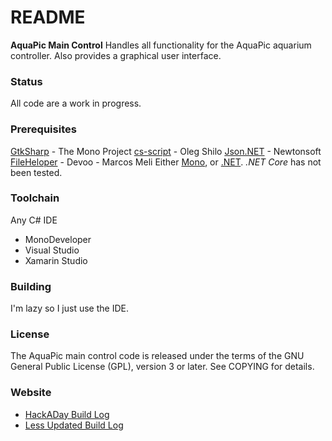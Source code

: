 README
======
**AquaPic Main Control**
Handles all functionality for the AquaPic aquarium controller. Also provides a graphical user interface.

### Status
All code are a work in progress. 

### Prerequisites
[GtkSharp](http://www.mono-project.com/docs/gui/gtksharp/) - The Mono Project
[cs-script](http://www.csscript.net/) - Oleg Shilo
[Json.NET](http://www.newtonsoft.com/json) - Newtonsoft
[FileHeloper](http://www.filehelpers.net/) - Devoo - Marcos Meli
Either [Mono](http://www.mono-project.com/), or [.NET](https://www.microsoft.com/net/download). _.NET Core_ has not been tested.

### Toolchain
Any C# IDE
 * MonoDeveloper
 * Visual Studio 
 * Xamarin Studio

### Building
I'm lazy so I just use the IDE.

### License
The AquaPic main control code is released under the terms of the GNU General Public License (GPL), version 3 or later. See COPYING for details.

### Website
 * [HackADay Build Log](https://hackaday.io/project/1436-aquapic-aquarium-controller)
 * [Less Updated Build Log](https://sites.google.com/site/aquapicbuildlog/)
